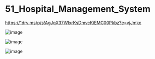 # 51_Hospital_Management_System

  https://1drv.ms/p/s!AgJqX37WlxrKsDmvcKiEMC00Pkbz?e=vjJmko
  
  ![image](https://user-images.githubusercontent.com/35250133/165123172-e7f17125-a626-4e0e-887b-731340567390.png)


![image](https://user-images.githubusercontent.com/35250133/165123251-014da841-6e94-463e-8af2-62765c65e949.png)

![image](https://user-images.githubusercontent.com/35250133/165123354-11846548-32f8-4968-b825-d288a824c581.png)


